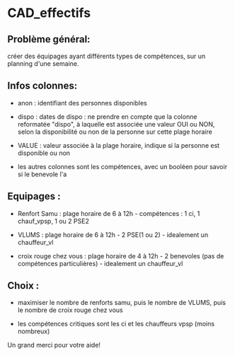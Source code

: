 # CAD_effectifs


## Problème général: 

créer des équipages ayant différents types de compétences, sur un planning d'une semaine.

## Infos colonnes:
- anon : identifiant des personnes disponibles

- dispo : dates de dispo : ne prendre en compte que la colonne reformatée "dispo", à laquelle est associée une valeur OUI ou NON, selon la disponibilité ou non de la personne sur cette plage horaire

- VALUE : valeur associée à la plage horaire, indique si la personne est disponible ou non

- les autres colonnes sont les compétences, avec un booléen pour savoir si le benevole l'a


## Equipages :
- Renfort Samu : plage horaire de 6 à 12h - compétences :  1 ci, 1 chauf_vpsp, 1 ou 2 PSE2

- VLUMS : plage horaire de 6 à 12h - 2 PSE(1 ou 2) - idealement un chauffeur_vl

- croix rouge chez vous : plage horaire de 4 à 12h - 2 benevoles (pas de compétences particulières) - idealement un chauffeur_vl 

## Choix : 
- maximiser le nombre de renforts samu, puis le nombre de VLUMS, puis le nombre de croix rouge chez vous

- les compétences critiques sont les ci et les chauffeurs vpsp (moins nombreux)


Un grand merci pour votre aide!
